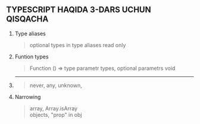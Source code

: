 ## TYPESCRIPT HAQIDA 3-DARS UCHUN QISQACHA

1. Type aliases
   > optional types in type aliases
   > read only

2. Funtion types
   > Function 
   > () => type
   > parametr types, optional parametrs
   > void 

3. _____
   > never, any, unknown, 

4. Narrowing 
    > array, Array.isArray </br>
    > objects, "prop" in obj

